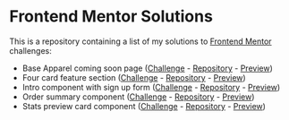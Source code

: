 # Frontend Mentor Solutions
This is a repository containing a list of my solutions to [Frontend Mentor](https://www.frontendmentor.io/) challenges:

- Base Apparel coming soon page ([Challenge](https://www.frontendmentor.io/challenges/base-apparel-coming-soon-page-5d46b47f8db8a7063f9331a0) - [Repository](https://github.com/ahmadbilalse/base-apparel-coming-soon) - [Preview](https://ahmadbilalse.github.io/base-apparel-coming-soon/))
- Four card feature section ([Challenge](https://www.frontendmentor.io/challenges/four-card-feature-section-weK1eFYK) - [Repository](https://github.com/ahmadbilalse/four-card-feature-section) - [Preview](https://ahmadbilalse.github.io/four-card-feature-section/))
- Intro component with sign up form ([Challenge](https://www.frontendmentor.io/challenges/intro-component-with-signup-form-5cf91bd49edda32581d28fd1) - [Repository](https://github.com/ahmadbilalse/intro-component-with-signup-form) - [Preview](https://ahmadbilalse.github.io/intro-component-with-signup-form/))
- Order summary component ([Challenge](https://www.frontendmentor.io/challenges/order-summary-component-QlPmajDUj) - [Repository](https://github.com/ahmadbilalse/order-summary-component) - [Preview](https://ahmadbilalse.github.io/order-summary-component/))
- Stats preview card component ([Challenge](https://www.frontendmentor.io/challenges/stats-preview-card-component-8JqbgoU62) - [Repository](https://github.com/ahmadbilalse/stats-preview-card-component) - [Preview](https://ahmadbilalse.github.io/stats-preview-card-component/))
